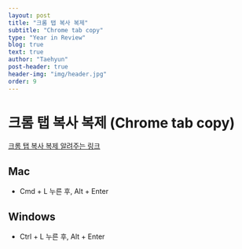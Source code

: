 ```yaml
---
layout: post
title: "크롬 탭 복사 복제"
subtitle: "Chrome tab copy"
type: "Year in Review"
blog: true
text: true
author: "Taehyun"
post-header: true
header-img: "img/header.jpg"
order: 9
---
```


# 크롬 탭 복사 복제 (Chrome tab copy)

[크롬 탭 복사 복제 알려주는 링크](https://m.blog.naver.com/3xtabom/221157498055)

## Mac
  * Cmd + L 누른 후, Alt + Enter

## Windows
  * Ctrl + L 누른 후, Alt + Enter
